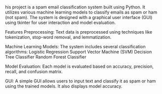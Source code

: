 his project is a spam email classification system built using Python. It utilizes various machine learning models to classify emails as spam or ham (not spam). The system is designed with a graphical user interface (GUI) using tkinter for user interaction and model evaluation.

Features
Preprocessing: Text data is preprocessed using techniques like tokenization, stop-word removal, and lemmatization.

Machine Learning Models: The system includes several classification algorithms:
Logistic Regression
Support Vector Machine (SVM)
Decision Tree Classifier
Random Forest Classifier


Model Evaluation: Each model is evaluated based on accuracy, precision, recall, and confusion matrix.


GUI: A simple GUI allows users to input text and classify it as spam or ham using the trained models. It also displays model accuracy.
